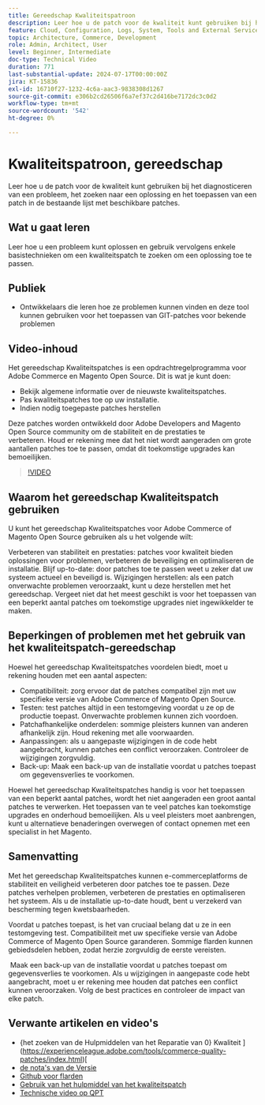```yaml
---
title: Gereedschap Kwaliteitspatroon
description: Leer hoe u de patch voor de kwaliteit kunt gebruiken bij het diagnosticeren van een probleem, het zoeken naar een oplossing en het toepassen van een patch in de bestaande lijst met beschikbare patches.
feature: Cloud, Configuration, Logs, System, Tools and External Services
topic: Architecture, Commerce, Development
role: Admin, Architect, User
level: Beginner, Intermediate
doc-type: Technical Video
duration: 771
last-substantial-update: 2024-07-17T00:00:00Z
jira: KT-15836
exl-id: 16710f27-1232-4c6a-aac3-9838308d1267
source-git-commit: e306b2cd26506f6a7ef37c2d416be7172dc3c0d2
workflow-type: tm+mt
source-wordcount: '542'
ht-degree: 0%

---
```


# Kwaliteitspatroon, gereedschap

Leer hoe u de patch voor de kwaliteit kunt gebruiken bij het diagnosticeren van een probleem, het zoeken naar een oplossing en het toepassen van een patch in de bestaande lijst met beschikbare patches.

## Wat u gaat leren

Leer hoe u een probleem kunt oplossen en gebruik vervolgens enkele basistechnieken om een kwaliteitspatch te zoeken om een oplossing toe te passen.

## Publiek

* Ontwikkelaars die leren hoe ze problemen kunnen vinden en deze tool kunnen gebruiken voor het toepassen van GIT-patches voor bekende problemen

## Video-inhoud

Het gereedschap Kwaliteitspatches is een opdrachtregelprogramma voor Adobe Commerce en Magento Open Source. Dit is wat je kunt doen:

* Bekijk algemene informatie over de nieuwste kwaliteitspatches.
* Pas kwaliteitspatches toe op uw installatie.
* Indien nodig toegepaste patches herstellen

Deze patches worden ontwikkeld door Adobe Developers and Magento Open Source community om de stabiliteit en de prestaties te verbeteren. Houd er rekening mee dat het niet wordt aangeraden om grote aantallen patches toe te passen, omdat dit toekomstige upgrades kan bemoeilijken.

>[!VIDEO](https://video.tv.adobe.com/v/3431436?learn=on)

## Waarom het gereedschap Kwaliteitspatch gebruiken

U kunt het gereedschap Kwaliteitspatches voor Adobe Commerce of Magento Open Source gebruiken als u het volgende wilt:

Verbeteren van stabiliteit en prestaties: patches voor kwaliteit bieden oplossingen voor problemen, verbeteren de beveiliging en optimaliseren de installatie.
Blijf up-to-date: door patches toe te passen weet u zeker dat uw systeem actueel en beveiligd is.
Wijzigingen herstellen: als een patch onverwachte problemen veroorzaakt, kunt u deze herstellen met het gereedschap. Vergeet niet dat het meest geschikt is voor het toepassen van een beperkt aantal patches om toekomstige upgrades niet ingewikkelder te maken.  

## Beperkingen of problemen met het gebruik van het kwaliteitspatch-gereedschap

Hoewel het gereedschap Kwaliteitspatches voordelen biedt, moet u rekening houden met een aantal aspecten:

* Compatibiliteit: zorg ervoor dat de patches compatibel zijn met uw specifieke versie van Adobe Commerce of Magento Open Source.
* Testen: test patches altijd in een testomgeving voordat u ze op de productie toepast. Onverwachte problemen kunnen zich voordoen.
* Patchafhankelijke onderdelen: sommige pleisters kunnen van anderen afhankelijk zijn. Houd rekening met alle voorwaarden.
* Aanpassingen: als u aangepaste wijzigingen in de code hebt aangebracht, kunnen patches een conflict veroorzaken. Controleer de wijzigingen zorgvuldig.
* Back-up: Maak een back-up van de installatie voordat u patches toepast om gegevensverlies te voorkomen.

Hoewel het gereedschap Kwaliteitspatches handig is voor het toepassen van een beperkt aantal patches, wordt het niet aangeraden een groot aantal patches te verwerken. Het toepassen van te veel patches kan toekomstige upgrades en onderhoud bemoeilijken. Als u veel pleisters moet aanbrengen, kunt u alternatieve benaderingen overwegen of contact opnemen met een specialist in het Magento. 

## Samenvatting

Met het gereedschap Kwaliteitspatches kunnen e-commerceplatforms de stabiliteit en veiligheid verbeteren door patches toe te passen. Deze patches verhelpen problemen, verbeteren de prestaties en optimaliseren het systeem. Als u de installatie up-to-date houdt, bent u verzekerd van bescherming tegen kwetsbaarheden.

Voordat u patches toepast, is het van cruciaal belang dat u ze in een testomgeving test. Compatibiliteit met uw specifieke versie van Adobe Commerce of Magento Open Source garanderen. Sommige flarden kunnen gebiedsdelen hebben, zodat herzie zorgvuldig de eerste vereisten.

 Maak een back-up van de installatie voordat u patches toepast om gegevensverlies te voorkomen. Als u wijzigingen in aangepaste code hebt aangebracht, moet u er rekening mee houden dat patches een conflict kunnen veroorzaken. Volg de best practices en controleer de impact van elke patch.

## Verwante artikelen en video&#39;s

* {het zoeken van de Hulpmiddelen van het Reparatie van 0} Kwaliteit ](https://experienceleague.adobe.com/tools/commerce-quality-patches/index.html)[
* [ de nota&#39;s van de Versie ](https://experienceleague.adobe.com/en/docs/commerce-operations/tools/quality-patches-tool/release-notes)
* [ Github voor flarden ](https://github.com/magento/quality-patches/blob/master/patches/os/)
* [ Gebruik van het hulpmiddel van het kwaliteitspatch ](https://experienceleague.adobe.com/en/docs/commerce-operations/tools/quality-patches-tool/usage)
* [ Technische video op QPT ](https://experienceleague.adobe.com/en/docs/commerce-learn/tutorials/tools/quality-patch-tool)
